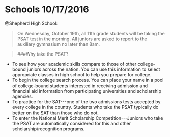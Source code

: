 # Schools 10/17/2016

@Shepherd High School:


> On Wednesday, October 19th, all 11th grade students will be taking the PSAT test in the morning. All juniors are asked to report to the auxiliary gymnasium no later than 8am.

> ###Why take the PSAT?
* To see how your academic skills compare to those of other college-bound juniors across the nation. You can use this information to select appropriate classes in high school to help you prepare for college. 
* To begin the college search process. You can place your name in a pool of college-bound students interested in receiving admission and financial aid information from participating universities and scholarship agencies. 
* To practice for the SAT---one of the two admissions tests accepted by every college in the country. Students who take the PSAT typically do better on the SAT than those who do not. 
*  To enter the National Merit Scholarship Competition---Juniors who take the PSAT are automatically considered for this and other scholarship/recognition programs.



